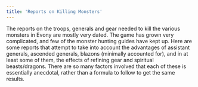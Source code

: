 ```yaml
---
title: 'Reports on Killing Monsters'
---
```


The reports on the troops, generals and gear needed to kill the various
monsters in Evony are mostly very dated.  The game has grown very complicated,
and few of the monster hunting guides have kept up.  Here are some reports that
attempt to take into account the advantages of assistant generals, ascended
generals, blazons (minimally accounted for), and in at least some of them, the
effects of refining gear and spiritual beasts/dragons.  There are so many
factors involved that each of these is essentially anecdotal, rather than a
formula to follow to get the same results.
